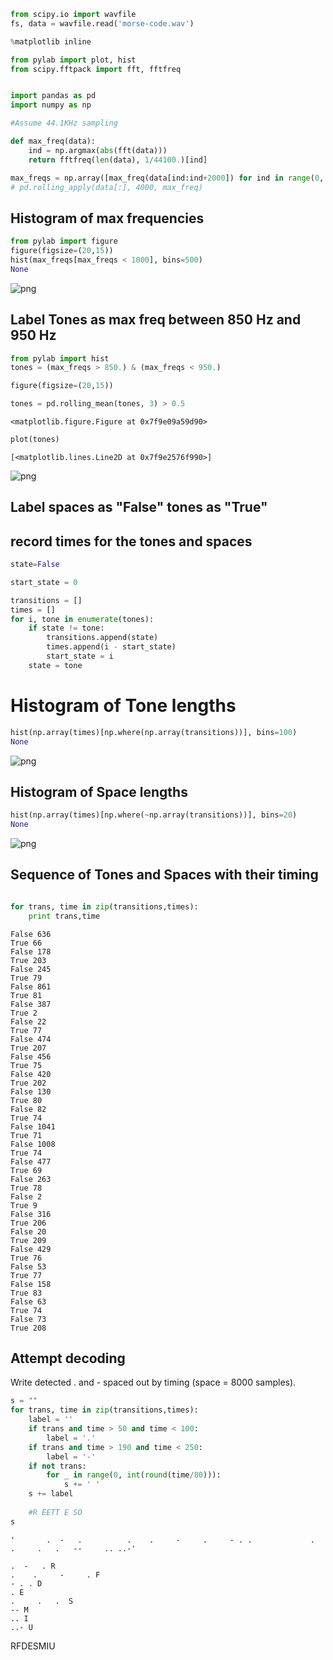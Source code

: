 

```python
from scipy.io import wavfile
fs, data = wavfile.read('morse-code.wav')
```


```python
%matplotlib inline
```


```python
from pylab import plot, hist
from scipy.fftpack import fft, fftfreq

```


```python

```


```python
import pandas as pd
import numpy as np
```


```python
#Assume 44.1KHz sampling

def max_freq(data):
    ind = np.argmax(abs(fft(data)))
    return fftfreq(len(data), 1/44100.)[ind]

max_freqs = np.array([max_freq(data[ind:ind+2000]) for ind in range(0, data.shape[0],100)])
# pd.rolling_apply(data[:], 4000, max_freq)
```

## Histogram of max frequencies


```python
from pylab import figure
figure(figsize=(20,15))
hist(max_freqs[max_freqs < 1000], bins=500)
None
```


![png](output_7_0.png)


## Label Tones as max freq between 850 Hz and 950 Hz


```python
from pylab import hist
tones = (max_freqs > 850.) & (max_freqs < 950.)
```


```python
figure(figsize=(20,15))

tones = pd.rolling_mean(tones, 3) > 0.5
```


    <matplotlib.figure.Figure at 0x7f9e09a59d90>



```python
plot(tones)
```




    [<matplotlib.lines.Line2D at 0x7f9e2576f990>]




![png](output_11_1.png)


## Label spaces as "False"  tones as "True" 

## record times for the tones and spaces


```python
state=False

start_state = 0

transitions = []
times = []
for i, tone in enumerate(tones):
    if state != tone:
        transitions.append(state)
        times.append(i - start_state)
        start_state = i
    state = tone
```

# Histogram of Tone lengths


```python
hist(np.array(times)[np.where(np.array(transitions))], bins=100)
None
```


![png](output_15_0.png)


## Histogram of Space lengths


```python
hist(np.array(times)[np.where(~np.array(transitions))], bins=20)
None
```


![png](output_17_0.png)


## Sequence of Tones and Spaces with their timing


```python

for trans, time in zip(transitions,times):
    print trans,time
```

    False 636
    True 66
    False 178
    True 203
    False 245
    True 79
    False 861
    True 81
    False 387
    True 2
    False 22
    True 77
    False 474
    True 207
    False 456
    True 75
    False 420
    True 202
    False 130
    True 80
    False 82
    True 74
    False 1041
    True 71
    False 1008
    True 74
    False 477
    True 69
    False 263
    True 78
    False 2
    True 9
    False 316
    True 206
    False 20
    True 209
    False 429
    True 76
    False 53
    True 77
    False 158
    True 83
    False 63
    True 74
    False 73
    True 208


## Attempt decoding

Write detected . and - spaced out by timing (space = 8000 samples).


```python
s = ""
for trans, time in zip(transitions,times):
    label = ''
    if trans and time > 50 and time < 100:
        label = '.'
    if trans and time > 190 and time < 250:
        label = '-'
    if not trans:
        for _ in range(0, int(round(time/80))):
            s += ' '
    s += label
    
    #R EETT E SO
s
```




    '       .  -   .          .    .     -     .     - . .             .            .     .   .   --     .. ..-'



```
.  -   . R
.    .     -     . F
- . . D
. E
.     .   .  S
-- M
.. I
..- U
```

RFDESMIU




```python

```


```python

```


```python

```
